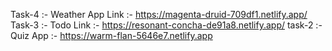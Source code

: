 
Task-4 :- Weather App Link :- https://magenta-druid-709df1.netlify.app/ <br>
Task-3 :- Todo Link :- https://resonant-concha-de91a8.netlify.app/
task-2 :- Quiz App :- https://warm-flan-5646e7.netlify.app
